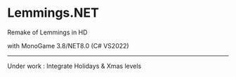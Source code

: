 # Lemmings.NET
Remake of Lemmings in HD

with MonoGame 3.8/NET8.0 (C# VS2022)

--------------------------------
Under work :
Integrate Holidays & Xmas levels

